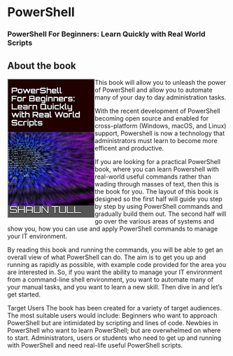 # PowerShell

###  PowerShell For Beginners: Learn Quickly with Real World Scripts



## About the book
<a target="_blank" href="https://read.amazon.co.uk/kp/embed?asin=B08J3JSP2Y&preview=newtab&linkCode=kpe&ref_=cm_sw_r_kb_dp_eZCyFb37NG3ND">
  <img src="/PowerShell.jpg" alt="Book Cover" width="200" align="left"/>
</a>


This book will allow you to unleash the power of PowerShell and allow you to automate many of your day to day administration tasks.

With the recent development of PowerShell becoming open source and enabled for cross-platform (Windows, macOS, and Linux) support,
Powershell is now a technology that administrators must learn to become more efficent and productive.


If you are looking for a practical PowerShell book, where you can learn Powershell with real-world useful commands rather than wading through masses of text, then this is the book for you.
The layout of this book is designed so the first half will guide you step by step by using PowerShell commands and gradually build them out. The second half will go over the various areas of systems and show you, how you can use and apply PowerShell commands to manage your IT environment.


By reading this book and running the commands, you will be able to get an overall view of what PowerShell can do. The aim is to get you up and running as rapidly as possible, with example code provided for the area you are interested in. So, if you want the ability to manage your IT environment from a command-line shell environment, you want to automate many of your manual tasks, and you want to learn a new skill. Then dive in and let’s get started.



Target Users
The book has been created for a variety of target audiences. The most suitable users would include:
Beginners who want to approach PowerShell but are intimidated by scripting and lines of code.
Newbies in PowerShell who want to learn PowerShell; but are overwhelmed on where to start.
Administrators, users or students who need to get up and running with PowerShell and need real-life useful PowerShell scripts.
